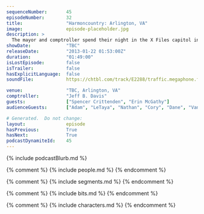 ```yaml
---
sequenceNumber:       45
episodeNumber:        32
title:                "Harmoncountry: Arlington, VA"
image:                episode-placeholder.jpg
description: >
  The mayor and comptroller spend their night in the X Files capitol investigating ghosts, aliens, incest and 9-11 before playing D&D with all black people.
showDate:             "TBC"
releaseDate:          "2013-01-22 01:53:00Z"
duration:             "01:49:00"
isLostEpisode:        false
isTrailer:            false
hasExplicitLanguage:  false
soundFile:            https://chtbl.com/track/E2288/traffic.megaphone.fm/STA5735310974.mp3?updated=1554331324

venue:                "TBC, Arlington, VA"
comptroller:          "Jeff B. Davis"
guests:               ["Spencer Crittenden", "Erin McGathy"]
audienceGuests:       ["Adam", "LeTaya", "Nathan", "Cory", "Dane", "Vanessa", "Aliyah", "Philip", "Andrew", "Alex Fox"]

# Generated.  Do not change:
layout:               episode
hasPrevious:          True
hasNext:              True
podcastDynamiteId:    45
---
```


{% include podcastBlurb.md %}

{% comment %}
{% include people.md %}
{% endcomment %}

{% comment %}
{% include segments.md %}
{% endcomment %}

{% comment %}
{% include bits.md %}
{% endcomment %}

{% comment %}
{% include characters.md %}
{% endcomment %}
